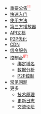 - [重要公告<sup style="color:red;">!!!</sup>](notice.md)
- [快速入门](README.md)
- [使用方法](usage.md)
- [第三方播放器](players.md)
- [API文档](API.md)
- [P2P优化](m3u8.md)
- [CDN](CDN.md)
- [信令服务](signaling.md)
- 控制台<sup style="color:red;">新!</sup>
    - [绑定域名](bindings.md)
    - [数据分析](data-explain.md)
    - [P2P控制](p2p-control.md)
- [常见问题](FAQ.md)
- 更多
  - [技术原理](design.md)
  - [更新日志](logs.md)
  - [交流论坛](/coming-soon)
  

